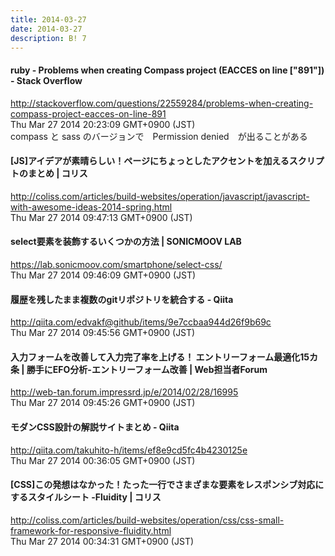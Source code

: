 ```yaml
---
title: 2014-03-27
date: 2014-03-27
description: B! 7
---
```


#### ruby - Problems when creating Compass project (EACCES on line ["891"]) - Stack Overflow
http://stackoverflow.com/questions/22559284/problems-when-creating-compass-project-eacces-on-line-891<br>
Thu Mar 27 2014 20:23:09 GMT+0900 (JST)<br>
compass と sass のバージョンで　Permission denied　が出ることがある


####   [JS]アイデアが素晴らしい！ページにちょっとしたアクセントを加えるスクリプトのまとめ | コリス
http://coliss.com/articles/build-websites/operation/javascript/javascript-with-awesome-ideas-2014-spring.html<br>
Thu Mar 27 2014 09:47:13 GMT+0900 (JST)<br>


#### select要素を装飾するいくつかの方法 | SONICMOOV LAB
https://lab.sonicmoov.com/smartphone/select-css/<br>
Thu Mar 27 2014 09:46:09 GMT+0900 (JST)<br>


#### 履歴を残したまま複数のgitリポジトリを統合する - Qiita
http://qiita.com/edvakf@github/items/9e7ccbaa944d26f9b69c<br>
Thu Mar 27 2014 09:45:56 GMT+0900 (JST)<br>


#### 入力フォームを改善して入力完了率を上げる！ エントリーフォーム最適化15カ条 | 勝手にEFO分析-エントリーフォーム改善 | Web担当者Forum
http://web-tan.forum.impressrd.jp/e/2014/02/28/16995<br>
Thu Mar 27 2014 09:45:26 GMT+0900 (JST)<br>


#### モダンCSS設計の解説サイトまとめ - Qiita
http://qiita.com/takuhito-h/items/ef8e9cd5fc4b4230125e<br>
Thu Mar 27 2014 00:36:05 GMT+0900 (JST)<br>


####   [CSS]この発想はなかった！たった一行でさまざまな要素をレスポンシブ対応にするスタイルシート -Fluidity | コリス
http://coliss.com/articles/build-websites/operation/css/css-small-framework-for-responsive-fluidity.html<br>
Thu Mar 27 2014 00:34:31 GMT+0900 (JST)<br>


